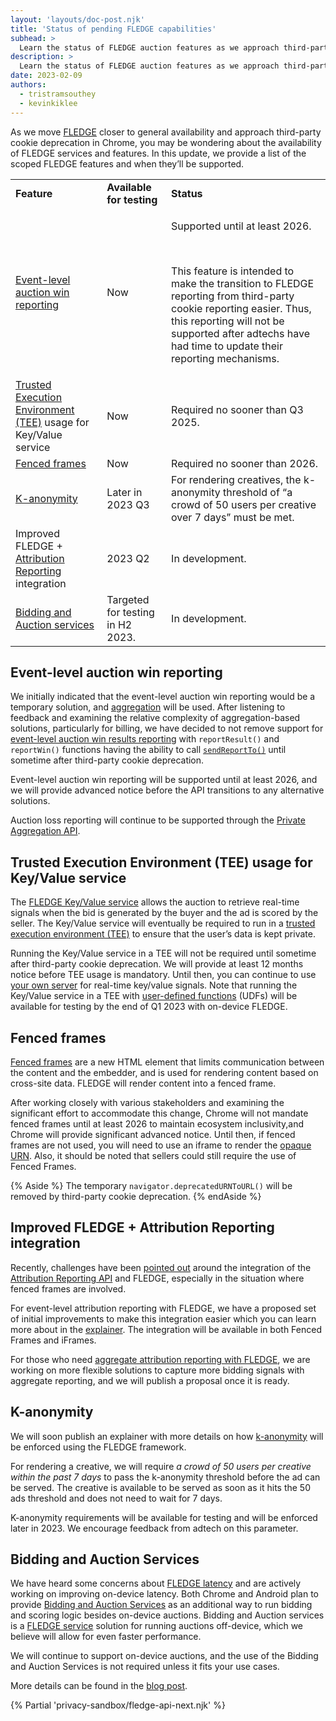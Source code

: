 ```yaml
---
layout: 'layouts/doc-post.njk'
title: 'Status of pending FLEDGE capabilities'
subhead: >
  Learn the status of FLEDGE auction features as we approach third-party cookie deprecation.
description: >
  Learn the status of FLEDGE auction features as we approach third-party cookie deprecation.
date: 2023-02-09
authors:
  - tristramsouthey
  - kevinkiklee
---
```


As we move [FLEDGE](/docs/privacy-sandbox/fledge/) closer to general availability and approach third-party cookie deprecation in Chrome, you may be wondering about the availability of FLEDGE services and features. In this update, we provide a list of the scoped FLEDGE features and when they’ll be supported. 

<table>
  <tr>
   <td><strong>Feature</strong>
   </td>
   <td><strong>Available for testing</strong>
   </td>
   <td><strong>Status</strong>
   </td>
  </tr>
  <tr>
   <td><a href="https://github.com/WICG/turtledove/blob/main/FLEDGE.md#5-event-level-reporting-for-now">Event-level auction win reporting</a>
   </td>
   <td>Now
   </td>
   <td>
   <p>Supported until at least 2026.</p><br/>
   <p>This feature is intended to make the transition to FLEDGE reporting from third-party cookie reporting easier. Thus, this reporting will not be supported after adtechs have had time to update their reporting mechanisms.
   </p>
   </td>
  </tr>
  <tr>
   <td><a href="https://github.com/privacysandbox/fledge-docs/blob/main/trusted_services_overview.md#trusted-execution-environment">Trusted Execution Environment (TEE)</a> usage for Key/Value service
   </td>
   <td>Now
   </td>
   <td>Required no sooner than Q3 2025.
   </td>
  </tr>
  <tr>
   <td><a href="/docs/privacy-sandbox/fenced-frame/">Fenced frames</a>
   </td>
   <td>Now
   </td>
   <td>Required no sooner than 2026.
   </td>
  </tr>
  <tr>
   <td><a href="https://github.com/WICG/turtledove/blob/main/FLEDGE_k_anonymity_server.md">K-anonymity</a>
   </td>
   <td>Later in 2023 Q3
   </td>
   <td>For rendering creatives, the k-anonymity threshold of “a crowd of 50 users per creative over 7 days” must be met. 
   </td>
  </tr>
  <tr>
   <td>Improved FLEDGE + <a href="/docs/privacy-sandbox/attribution-reporting/">Attribution Reporting</a> integration
   </td>
   <td>2023 Q2
   </td>
   <td>In development. 
   </td>
  </tr>
  <tr>
   <td><a href="/blog/fledge-service-overview/#bidding-auction-service">Bidding and Auction services</a>
   </td>
   <td>Targeted for testing in H2 2023.
   </td>
   <td>In development. 
   </td>
  </tr>
</table>

## Event-level auction win reporting

We initially indicated that the event-level auction win reporting would be a temporary solution, and [aggregation](/docs/privacy-sandbox/private-aggregation/) will be used. After listening to feedback and examining the relative complexity of aggregation-based solutions, particularly for billing, we have decided to not remove support for [event-level auction win results reporting](https://github.com/WICG/turtledove/blob/main/FLEDGE.md#5-event-level-reporting-for-now) with `reportResult()` and `reportWin()` functions having the ability to call [`sendReportTo()`](https://github.com/WICG/turtledove/blob/main/Proposed_First_FLEDGE_OT_Details.md#reporting) until sometime after third-party cookie deprecation. 

Event-level auction win reporting will be supported until at least 2026, and we will provide advanced notice before the API transitions to any alternative solutions. 

Auction loss reporting will continue to be supported through the [Private Aggregation API](https://github.com/WICG/turtledove/blob/main/FLEDGE_extended_PA_reporting.md).

## Trusted Execution Environment (TEE) usage for Key/Value service

The [FLEDGE Key/Value service](/blog/open-sourcing-fledge-key-value-service/) allows the auction to retrieve real-time signals when the bid is generated by the buyer and the ad is scored by the seller. The Key/Value service will eventually be required to run in a [trusted execution environment (TEE)](https://github.com/privacysandbox/fledge-docs/blob/main/trusted_services_overview.md#trusted-execution-environment) to ensure that the user’s data is kept private.

Running the Key/Value service in a TEE will not be required until sometime after third-party cookie deprecation. We will provide at least 12 months notice before TEE usage is mandatory. Until then, you can continue to use [your own server](https://github.com/WICG/turtledove/blob/main/FLEDGE.md#3-buyers-provide-ads-and-bidding-functions-byos-for-now) for real-time key/value signals. Note that running the Key/Value service in a TEE with [user-defined functions](https://github.com/privacysandbox/fledge-docs/blob/main/key_value_service_trust_model.md#support-for-user-defined-functions-udfs) (UDFs) will be available for testing by the end of Q1 2023 with on-device FLEDGE. 

## Fenced frames

[Fenced frames](/docs/privacy-sandbox/fenced-frame/) are a new HTML element that limits communication between the content and the embedder, and is used for rendering content based on cross-site data. FLEDGE will render content into a fenced frame.

After working closely with various stakeholders and examining the significant effort to accommodate this change, Chrome will not mandate fenced frames until at least 2026 to maintain ecosystem inclusivity,and Chrome will provide significant advanced notice. Until then, if fenced frames are not used, you will need to use an iframe to render the [opaque URN](https://github.com/WICG/fenced-frame/blob/master/explainer/opaque_src.md). Also, it should be noted that sellers could still require the use of Fenced Frames.

{% Aside %}
The temporary `navigator.deprecatedURNToURL()` will be removed by third-party cookie deprecation.
{% endAside %}

## Improved FLEDGE + Attribution Reporting integration

Recently, challenges have been [pointed out](https://github.com/WICG/turtledove/issues/281) around the integration of the [Attribution Reporting API](/docs/privacy-sandbox/attribution-reporting/) and FLEDGE, especially in the situation where fenced frames are involved. 

For event-level attribution reporting with FLEDGE, we have a proposed set of initial improvements to make this integration easier which you can learn more about in the [explainer](https://github.com/WICG/turtledove/blob/main/Fenced_Frames_Ads_Reporting.md#support-for-attribution-reporting). The integration will be available in both Fenced Frames and iFrames. 

For those who need [aggregate attribution reporting with FLEDGE](https://github.com/WICG/turtledove/issues/289), we are working on more flexible solutions to capture more bidding signals with aggregate reporting, and we will publish a proposal once it is ready. 

## K-anonymity

We will soon publish an explainer with more details on how [k-anonymity](https://github.com/WICG/turtledove/blob/main/FLEDGE_k_anonymity_server.md) will be enforced using the FLEDGE framework.

For rendering a creative, we will require _a crowd of 50 users per creative within the past 7 days_ to pass the k-anonymity threshold before the ad can be served. The creative is available to be served as soon as it hits the 50 ads threshold and does not need to wait for 7 days. 

K-anonymity requirements will be available for testing and will be enforced later in 2023. We encourage feedback from adtech on this parameter.

## Bidding and Auction Services

We have heard some concerns about [FLEDGE latency](https://github.com/WICG/turtledove/issues/385) and are actively working on improving on-device latency. Both Chrome and Android plan to provide [Bidding and Auction Services](https://github.com/privacysandbox/fledge-docs/blob/main/bidding_auction_services_api.md) as an additional way to run bidding and scoring logic besides on-device auctions. Bidding and Auction services is a [FLEDGE service](/blog/fledge-service-overview/) solution for running auctions off-device, which we believe will allow for even faster performance.

We will continue to support on-device auctions, and the use of the Bidding and Auction Services is not required unless it fits your use cases.

More details can be found in the [blog post](/blog/bidding-and-auction-services-availability/).

{% Partial 'privacy-sandbox/fledge-api-next.njk' %}
